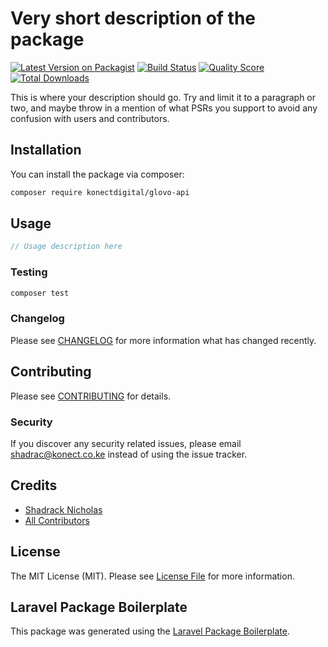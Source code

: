 # Very short description of the package

[![Latest Version on Packagist](https://img.shields.io/packagist/v/konectdigital/glovo-api.svg?style=flat-square)](https://packagist.org/packages/konectdigital/glovo-api)
[![Build Status](https://img.shields.io/travis/konectdigital/glovo-api/master.svg?style=flat-square)](https://travis-ci.org/konectdigital/glovo-api)
[![Quality Score](https://img.shields.io/scrutinizer/g/konectdigital/glovo-api.svg?style=flat-square)](https://scrutinizer-ci.com/g/konectdigital/glovo-api)
[![Total Downloads](https://img.shields.io/packagist/dt/konectdigital/glovo-api.svg?style=flat-square)](https://packagist.org/packages/konectdigital/glovo-api)

This is where your description should go. Try and limit it to a paragraph or two, and maybe throw in a mention of what PSRs you support to avoid any confusion with users and contributors.

## Installation

You can install the package via composer:

```bash
composer require konectdigital/glovo-api
```

## Usage

``` php
// Usage description here
```

### Testing

``` bash
composer test
```

### Changelog

Please see [CHANGELOG](CHANGELOG.md) for more information what has changed recently.

## Contributing

Please see [CONTRIBUTING](CONTRIBUTING.md) for details.

### Security

If you discover any security related issues, please email shadrac@konect.co.ke instead of using the issue tracker.

## Credits

- [Shadrack Nicholas](https://github.com/konectdigital)
- [All Contributors](../../contributors)

## License

The MIT License (MIT). Please see [License File](LICENSE.md) for more information.

## Laravel Package Boilerplate

This package was generated using the [Laravel Package Boilerplate](https://laravelpackageboilerplate.com).